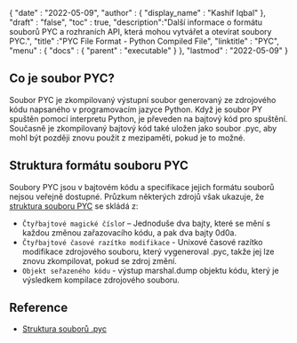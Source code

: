 {
  "date" : "2022-05-09",
  "author" : {
    "display_name" : "Kashif Iqbal"
},
  "draft" : "false",
  "toc" : true,
  "description":"Další informace o formátu souborů PYC a rozhraních API, která mohou vytvářet a otevírat soubory PYC.",
  "title" :"PYC File Format - Python Compiled File",
  "linktitle" : "PYC",
  "menu" : {
    "docs" : {
      "parent" : "executable"
}
},
  "lastmod" : "2022-05-09"
}

## Co je soubor PYC?

Soubor PYC je zkompilovaný výstupní soubor generovaný ze zdrojového kódu napsaného v programovacím jazyce Python. Když je soubor PY spuštěn pomocí interpretu Python, je převeden na bajtový kód pro spuštění. Současně je zkompilovaný bajtový kód také uložen jako soubor .pyc, aby mohl být později znovu použit z mezipaměti, pokud je to možné.

## Struktura formátu souboru PYC

Soubory PYC jsou v bajtovém kódu a specifikace jejich formátu souborů nejsou veřejně dostupné. Průzkum některých zdrojů však ukazuje, že [struktura souboru PYC](https://nedbatchelder.com/blog/200804/the_structure_of_pyc_files.html) se skládá z:

* `Čtyřbajtové magické číslo`r – Jednoduše dva bajty, které se mění s každou změnou zařazovacího kódu, a pak dva bajty 0d0a.
* `Čtyřbajtové časové razítko modifikace` - Unixové časové razítko modifikace zdrojového souboru, který vygeneroval .pyc, takže jej lze znovu zkompilovat, pokud se zdroj změní.
* `Objekt seřazeného kódu` - výstup marshal.dump objektu kódu, který je výsledkem kompilace zdrojového souboru.

## Reference

* [Struktura souborů .pyc](https://nedbatchelder.com/blog/200804/the_structure_of_pyc_files.html)

